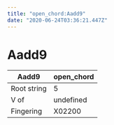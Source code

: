 ```yaml
---
title: "open_chord:Aadd9"
date: "2020-06-24T03:36:21.447Z"
---
```


# Aadd9
Aadd9 | open_chord
--- | ---
Root string | 5
V of | undefined
Fingering | X02200
